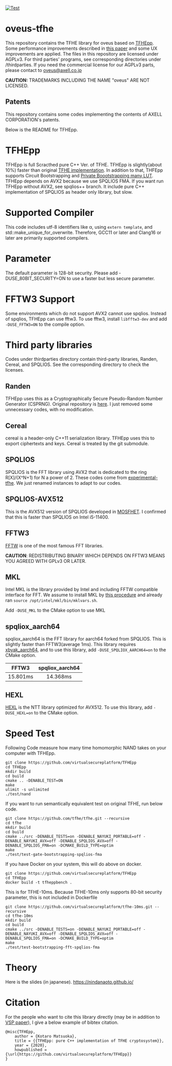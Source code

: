 [![Test](https://github.com/axell-corp/oveus-tfhe/actions/workflows/test.yml/badge.svg)](https://github.com/axell-corp/oveus-tfhe/actions/workflows/test.yml)
# oveus-tfhe
This repository contains the TFHE library for oveus based on [TFHEpp](https://github.com/virtualsecureplatform/TFHEpp).
Some performance improvements described in [this paper](https://doi.org/10.1145/3474366.3486927) and some UX improvements are applied.
The files in this repository are licensed under AGPLv3. For third parties' programs, see corresponding directories under /thirdparties.
If you need the commercial license for our AGPLv3 parts, please contact to oveus@axell.co.jp

**CAUTION:** TRADEMARKS INCLUDING THE NAME "oveus" ARE NOT LICENSED.

## Patents
This repository contains some codes implementing the contents of AXELL CORPORATION's patents.

Below is the README for TFHEpp.

# TFHEpp
TFHEpp is full Scracthed pure C++ Ver. of TFHE. TFHEpp is slightly(about 10%) faster than original [TFHE implementation](https://github.com/tfhe/tfhe). In addition to that, THFEpp supports Circuit Bootstrapping and [Private Boootstrapping many LUT](https://eprint.iacr.org/2021/729).
TFHEpp depends on AVX2 because we use SPQLIOS FMA. If you want run TFHEpp without AVX2, see spqlios++ branch. It include pure C++ implementation of SPQLIOS as header only library, but slow.

# Supported Compiler

This code includes utf-8 identifiers like α, using `extern template`, and std::make_unique_for_overwrite. Therefore, GCC11 or later and Clang16 or later are primarily supported compilers. 

# Parameter
The default parameter is 128-bit security. Please add -DUSE_80BIT_SECURITY=ON to use a faster but less secure parameter.

# FFTW3 Support
Some environments which do not support AVX2 cannot use spqlios. Instead of spqlios, TFHEpp can use fftw3.
To use fftw3,  install `libfftw3-dev` and add `-DUSE_FFTW3=ON` to the compile option.

# Third party libraries
Codes under thirdparties directory contain third-party libraries, Randen, Cereal, and SPQLIOS. See the corresponding directory to check the licenses.

## Randen
TFHEpp uses this as a Cryptographically Secure Pseudo-Random Number Generator (CSPRNG). Original repository is [here](https://github.com/google/randen).
I just removed some unnecessary codes, with no modification.

## Cereal
cereal is a header-only C++11 serialization library. TFHEpp uses this to export ciphertexts and keys. Cereal is treated by the git submodule.

## SPQLIOS
SPQLIOS is the FFT library using AVX2 that is dedicated to the ring R\[X\]/(X^N+1) for N a power of 2. These codes come from [experimental-tfhe](https://github.com/tfhe/experimental-tfhe/tree/master/circuit-bootstrapping/src/spqlios). We just renamed instances to adapt to our codes.

## SPQLIOS-AVX512
This is the AVX512 version of SPQLIOS developed in [MOSFHET](https://github.com/antoniocgj/MOSFHET). I confirmed that this is faster than SPQLIOS on Intel i5-11400.

## FFTW3
[FFTW](https://www.fftw.org/) is one of the most famous FFT libraries. 

**CAUTION**: REDISTRIBUTING BINARY WHICH DEPENDS ON FFTW3 MEANS YOU AGREED WITH GPLv3 OR LATER.

## MKL
Intel MKL is the library provided by Intel and including FFTW compatible interface for FFT.
We assume to install MKL by [this procedure](https://www.intel.com/content/www/us/en/developer/articles/guide/installing-free-libraries-and-python-apt-repo.html) and already ran `source /opt/intel/mkl/bin/mklvars.sh`.

Add `-DUSE_MKL` to the CMake option to use MKL

## spqliox_aarch64
spqliox_aarch64 is the FFT library for aarch64 forked from SPQLIOS.
This is slightly faster than FFTW3(average 1ms).
This library requires [xbyak_aarch64](https://github.com/fujitsu/xbyak_aarch64), and
to use this library, add `-DUSE_SPQLIOX_AARCH64=on` to the CMake option.

<center>

| FFTW3    | spqliox_aarch64 |
| :------: | :-------------: |
| 15.801ms | 14.368ms        |

</center>

## HEXL

[HEXL](https://github.com/intel/hexl.git) is the NTT library optimized for AVX512. 
To use this library, add `-DUSE_HEXL=on` to the CMake option.

# Speed Test

Following Code measure how many time homomorphic NAND takes on your computer with TFHEpp. 
```
git clone https://github.com/virtualsecureplatform/TFHEpp
cd TFHEpp
mkdir build
cd build
cmake .. -DENABLE_TEST=ON
make
ulimit -s unlimited
./test/nand 
```

If you want to run semantically equivalent test on original TFHE, run below code.
```
git clone https://github.com/tfhe/tfhe.git --recursive
cd tfhe
mkdir build
cd build
cmake ../src -DENABLE_TESTS=on -DENABLE_NAYUKI_PORTABLE=off -DENABLE_NAYUKI_AVX=off -DENABLE_SPQLIOS_AVX=off -DENABLE_SPQLIOS_FMA=on -DCMAKE_BUILD_TYPE=optim
make
./test/test-gate-bootstrapping-spqlios-fma
```

If you have Docker on your system, this will do above on docker.

```
git clone https://github.com/virtualsecureplatform/TFHEpp
cd TFHEpp
docker build -t tfheppbench .
```

This is for TFHE-10ms. Because TFHE-10ms only supports 80-bit security parameter, this is not included in Dockerfile
```
git clone https://github.com/virtualsecureplatform/tfhe-10ms.git --recursive
cd tfhe-10ms
mkdir build
cd build
cmake ../src -DENABLE_TESTS=on -DENABLE_NAYUKI_PORTABLE=off -DENABLE_NAYUKI_AVX=off -DENABLE_SPQLIOS_AVX=off -DENABLE_SPQLIOS_FMA=on -DCMAKE_BUILD_TYPE=optim
make
./test/test-bootstrapping-fft-spqlios-fma 
```

# Theory

Here is the slides (in japanese).
https://nindanaoto.github.io/

# Citation

For the people who want to cite this library directly (may be in addition to [VSP paper](https://www.usenix.org/conference/usenixsecurity21/presentation/matsuoka)), I give a below example of bibtex citation.

```
@misc{TFHEpp,
	author = {Kotaro Matsuoka},
	title = {{TFHEpp: pure C++ implementation of TFHE cryptosystem}},
  	year = {2020},
	howpublished = {\url{https://github.com/virtualsecureplatform/TFHEpp}}
}
```
